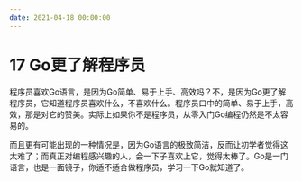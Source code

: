 ```yaml
---
date: 2021-04-18 00:00:00
---
```

# 17 Go更了解程序员

程序员喜欢Go语言，是因为Go简单、易于上手、高效吗？不，是因为Go更了解程序员，它知道程序员喜欢什么，不喜欢什么。程序员口中的简单、易于上手，高效，那是对它的赞美。实际上如果你不是程序员，从零入门Go编程仍然是不太容易的。

而且更有可能出现的一种情况是，因为Go语言的极致简洁，反而让初学者觉得这太难了；而真正对编程感兴趣的人，会一下子喜欢上它，觉得太棒了。Go是一门语言，也是一面镜子，你适不适合做程序员，学习一下Go就知道了。